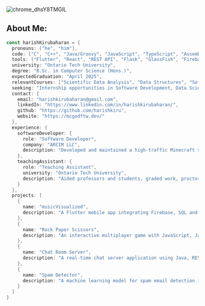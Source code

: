 ![chrome_dhsY8TMGlL](https://github.com/harishkiru/harishkiru/assets/91213465/5f8f77cf-699c-4862-bfed-ca717fa2b261)

## About Me:
```go
const harishKirubaharan = {
  pronouns: ["he", "him"],
  code: ["C", "C++", "Java/Groovy", "JavaScript", "TypeScript", "Assembly", "Dart", "Python", "SQL", "Go"],
  tools: ["Flutter", "React", "REST API", "Flask", "GlassFish", "Firebase", "Shell scripting"],
  university: "Ontario Tech University",
  degree: "B.Sc. in Computer Science (Hons.)",
  expectedGraduation: "April 2025",
  relevantCourses: ["Scientific Data Analysis", "Data Structures", "Software Systems Development", "Software Quality Assurance", "Big Data Analytics", "Computer Graphics", "Software Security", "Systems Programming", "Analysis and Design of Algorithms", "Mobile Development", "Databases"],
  seeking: "Internship opportunities in Software Development, Data Science, or AI",
  contact: {
    email: "harishkirubaharan@gmail.com",
    linkedIn: "https://www.linkedin.com/in/harishkirubaharan/",
    github: "https://github.com/harishkiru",
    website: "https://mcgodftw.dev/"
  },
  experience: {
    softwareDeveloper: {
      role: "Software Developer",
      company: "ARCIM LLC",
      description: "Developed and maintained a high-traffic Minecraft server with 5,000+ daily concurrent players."
    },
    teachingAssistant: {
      role: "Teaching Assistant",
      university: "Ontario Tech University",
      description: "Aided professors and students, graded work, proctored exams, and led labs to enhance student understanding of practical and theoretical skills."
    }
  },
  projects: [
    {
      name: "musicVisualized",
      description: "A Flutter mobile app integrating Firebase, SQL and APIs from LastFM and Spotify."
    },
    {
      name: "Rock Paper Scissors",
      description: "An interactive multiplayer game with JavaScript, Java, RESTful APIs, and WebSocket technology."
    },
    {
      name: "Chat Room Server",
      description: "A real-time chat server application using Java, RESTful API and WebSocket."
    },
    {
      name: "Spam Detector",
      description: "A machine learning model for spam email detection implemented on a Glassfish server with Java."
    }
  ]
}

```

<!--
**harishkiru/harishkiru** is a ✨ _special_ ✨ repository because its `README.md` (this file) appears on your GitHub profile.

Here are some ideas to get you started:

- 🔭 I’m currently working on ...
- 🌱 I’m currently learning ...
- 👯 I’m looking to collaborate on ...
- 🤔 I’m looking for help with ...
- 💬 Ask me about ...
- 📫 How to reach me: ...
- 😄 Pronouns: ...
- ⚡ Fun fact: ...
-->
